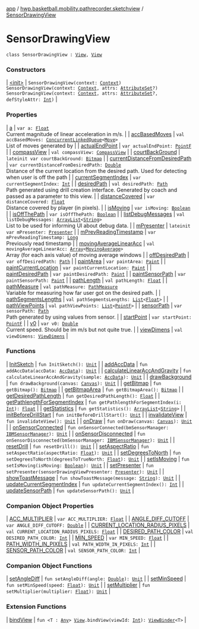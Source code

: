 [app](../../index.md) / [hwp.basketball.mobility.pathrecorder.sketchview](../index.md) / [SensorDrawingView](.)

# SensorDrawingView

`class SensorDrawingView : `[`View`](https://developer.android.com/reference/android/view/View.html)`, `[`View`](../-sensor-drawing-view-view-contract/-view/index.md)

### Constructors

| [&lt;init&gt;](-init-.md) | `SensorDrawingView(context: `[`Context`](https://developer.android.com/reference/android/content/Context.html)`)`<br>`SensorDrawingView(context: `[`Context`](https://developer.android.com/reference/android/content/Context.html)`, attrs: `[`AttributeSet`](https://developer.android.com/reference/android/util/AttributeSet.html)`?)`<br>`SensorDrawingView(context: `[`Context`](https://developer.android.com/reference/android/content/Context.html)`, attrs: `[`AttributeSet`](https://developer.android.com/reference/android/util/AttributeSet.html)`?, defStyleAttr: `[`Int`](https://kotlinlang.org/api/latest/jvm/stdlib/kotlin/-int/index.html)`)` |

### Properties

| [a](a.md) | `var a: `[`Float`](https://kotlinlang.org/api/latest/jvm/stdlib/kotlin/-float/index.html)<br>Current magnitude of linear acceleration in m/s. |
| [accBasedMoves](acc-based-moves.md) | `val accBasedMoves: `[`ConcurrentLinkedQueue`](https://developer.android.com/reference/java/util/concurrent/ConcurrentLinkedQueue.html)`<`[`Move`](../-movement/-move/index.md)`>`<br>List of moves generated by |
| [actualEndPoint](actual-end-point.md) | `var actualEndPoint: `[`PointF`](../../hwp.basketball.mobility.util/-point-f/index.md) |
| [compassView](compass-view.md) | `val compassView: `[`CompassView`](../../hwp.basketball.mobility.view/-compass-view/index.md) |
| [courtBackGround](court-back-ground.md) | `lateinit var courtBackGround: `[`Bitmap`](https://developer.android.com/reference/android/graphics/Bitmap.html) |
| [currentDistanceFromDesiredPath](current-distance-from-desired-path.md) | `var currentDistanceFromDesiredPath: `[`Double`](https://kotlinlang.org/api/latest/jvm/stdlib/kotlin/-double/index.html)<br>Distance of the current location from the desired path. Used for detecting when user is off the path |
| [currentSegmentIndex](current-segment-index.md) | `var currentSegmentIndex: `[`Int`](https://kotlinlang.org/api/latest/jvm/stdlib/kotlin/-int/index.html) |
| [desiredPath](desired-path.md) | `val desiredPath: `[`Path`](https://developer.android.com/reference/android/graphics/Path.html)<br>Path generated using drill creation interface. Generated by coach and passed as a parameter to this view. |
| [distanceCovered](distance-covered.md) | `var distanceCovered: `[`Float`](https://kotlinlang.org/api/latest/jvm/stdlib/kotlin/-float/index.html)<br>Distance covered by player (in pixels). |
| [isMoving](is-moving.md) | `var isMoving: `[`Boolean`](https://kotlinlang.org/api/latest/jvm/stdlib/kotlin/-boolean/index.html) |
| [isOffThePath](is-off-the-path.md) | `var isOffThePath: `[`Boolean`](https://kotlinlang.org/api/latest/jvm/stdlib/kotlin/-boolean/index.html) |
| [listDebugMessages](list-debug-messages.md) | `val listDebugMessages: `[`ArrayList`](https://kotlinlang.org/api/latest/jvm/stdlib/kotlin.collections/-array-list/index.html)`<`[`String`](https://kotlinlang.org/api/latest/jvm/stdlib/kotlin/-string/index.html)`>`<br>List to be used for informing UI about debug data. |
| [mPresenter](m-presenter.md) | `lateinit var mPresenter: `[`Presenter`](../-sensor-drawing-view-view-contract/-presenter/index.md) |
| [mPrevReadingTimestamp](m-prev-reading-timestamp.md) | `var mPrevReadingTimestamp: `[`Long`](https://kotlinlang.org/api/latest/jvm/stdlib/kotlin/-long/index.html)<br>Previously read timestamp |
| [movingAverageLinearAcc](moving-average-linear-acc.md) | `val movingAverageLinearAcc: `[`Array`](https://kotlinlang.org/api/latest/jvm/stdlib/kotlin/-array/index.html)`<`[`MovingAverage`](../../hwp.basketball.mobility.util/-moving-average/index.md)`>`<br>Array (for each axis value) of moving average windows |
| [offDesiredPath](off-desired-path.md) | `var offDesiredPath: `[`Path`](https://developer.android.com/reference/android/graphics/Path.html) |
| [paintArea](paint-area.md) | `var paintArea: `[`Paint`](https://developer.android.com/reference/android/graphics/Paint.html) |
| [paintCurrentLocation](paint-current-location.md) | `var paintCurrentLocation: `[`Paint`](https://developer.android.com/reference/android/graphics/Paint.html) |
| [paintDesiredPath](paint-desired-path.md) | `var paintDesiredPath: `[`Paint`](https://developer.android.com/reference/android/graphics/Paint.html) |
| [paintSensorPath](paint-sensor-path.md) | `var paintSensorPath: `[`Paint`](https://developer.android.com/reference/android/graphics/Paint.html) |
| [pathLength](path-length.md) | `val pathLength: `[`Float`](https://kotlinlang.org/api/latest/jvm/stdlib/kotlin/-float/index.html) |
| [pathMeasure](path-measure.md) | `val pathMeasure: `[`PathMeasure`](https://developer.android.com/reference/android/graphics/PathMeasure.html)<br>Variable for measuring how far user got on the desired path. |
| [pathSegmentsLengths](path-segments-lengths.md) | `val pathSegmentsLengths: `[`List`](https://kotlinlang.org/api/latest/jvm/stdlib/kotlin.collections/-list/index.html)`<`[`Float`](https://kotlinlang.org/api/latest/jvm/stdlib/kotlin/-float/index.html)`>` |
| [pathViewPoints](path-view-points.md) | `val pathViewPoints: `[`List`](https://kotlinlang.org/api/latest/jvm/stdlib/kotlin.collections/-list/index.html)`<`[`PointF`](../../hwp.basketball.mobility.util/-point-f/index.md)`>` |
| [sensorPath](sensor-path.md) | `var sensorPath: `[`Path`](https://developer.android.com/reference/android/graphics/Path.html)<br>Path generated by using values from sensor. |
| [startPoint](start-point.md) | `var startPoint: `[`PointF`](../../hwp.basketball.mobility.util/-point-f/index.md) |
| [v0](v0.md) | `var v0: `[`Double`](https://kotlinlang.org/api/latest/jvm/stdlib/kotlin/-double/index.html)<br>Current speed. Should be im m/s but not quite true. |
| [viewDimens](view-dimens.md) | `val viewDimens: `[`ViewDimens`](../../hwp.basketball.mobility.entitiy.drills/-view-dimens/index.md) |

### Functions

| [InitSketch](-init-sketch.md) | `fun InitSketch(): `[`Unit`](https://kotlinlang.org/api/latest/jvm/stdlib/kotlin/-unit/index.html) |
| [addAccData](add-acc-data.md) | `fun addAccData(accData: `[`AccData`](../../hwp.basketball.mobility.device.sensor/-b-m-sensor-manager/-acc-data/index.md)`): `[`Unit`](https://kotlinlang.org/api/latest/jvm/stdlib/kotlin/-unit/index.html) |
| [calculateLinearAccAndGravity](calculate-linear-acc-and-gravity.md) | `fun calculateLinearAccAndGravity(sample: `[`AccData`](../../hwp.basketball.mobility.device.sensor/-b-m-sensor-manager/-acc-data/index.md)`): `[`Unit`](https://kotlinlang.org/api/latest/jvm/stdlib/kotlin/-unit/index.html) |
| [drawBackground](draw-background.md) | `fun drawBackground(canvas: `[`Canvas`](https://developer.android.com/reference/android/graphics/Canvas.html)`): `[`Unit`](https://kotlinlang.org/api/latest/jvm/stdlib/kotlin/-unit/index.html) |
| [getBitmap](get-bitmap.md) | `fun getBitmap(): `[`Bitmap`](https://developer.android.com/reference/android/graphics/Bitmap.html) |
| [getBitmapArea](get-bitmap-area.md) | `fun getBitmapArea(): `[`Bitmap`](https://developer.android.com/reference/android/graphics/Bitmap.html) |
| [getDesiredPathLength](get-desired-path-length.md) | `fun getDesiredPathLength(): `[`Float`](https://kotlinlang.org/api/latest/jvm/stdlib/kotlin/-float/index.html) |
| [getPathlengthForSegmentIndex](get-pathlength-for-segment-index.md) | `fun getPathlengthForSegmentIndex(i: `[`Int`](https://kotlinlang.org/api/latest/jvm/stdlib/kotlin/-int/index.html)`): `[`Float`](https://kotlinlang.org/api/latest/jvm/stdlib/kotlin/-float/index.html) |
| [getStatistics](get-statistics.md) | `fun getStatistics(): `[`ArrayList`](https://kotlinlang.org/api/latest/jvm/stdlib/kotlin.collections/-array-list/index.html)`<`[`String`](https://kotlinlang.org/api/latest/jvm/stdlib/kotlin/-string/index.html)`>` |
| [initBeforeDrillStart](init-before-drill-start.md) | `fun initBeforeDrillStart(): `[`Unit`](https://kotlinlang.org/api/latest/jvm/stdlib/kotlin/-unit/index.html) |
| [invalidateView](invalidate-view.md) | `fun invalidateView(): `[`Unit`](https://kotlinlang.org/api/latest/jvm/stdlib/kotlin/-unit/index.html) |
| [onDraw](on-draw.md) | `fun onDraw(canvas: `[`Canvas`](https://developer.android.com/reference/android/graphics/Canvas.html)`): `[`Unit`](https://kotlinlang.org/api/latest/jvm/stdlib/kotlin/-unit/index.html) |
| [onSensorConnected](on-sensor-connected.md) | `fun onSensorConnected(bmSensorManager: `[`IBMSensorManager`](../../hwp.basketball.mobility.device.sensor/-i-b-m-sensor-manager/index.md)`): `[`Unit`](https://kotlinlang.org/api/latest/jvm/stdlib/kotlin/-unit/index.html) |
| [onSensorDisconnected](on-sensor-disconnected.md) | `fun onSensorDisconnected(bmSensorManager: `[`IBMSensorManager`](../../hwp.basketball.mobility.device.sensor/-i-b-m-sensor-manager/index.md)`): `[`Unit`](https://kotlinlang.org/api/latest/jvm/stdlib/kotlin/-unit/index.html) |
| [resetDrill](reset-drill.md) | `fun resetDrill(): `[`Unit`](https://kotlinlang.org/api/latest/jvm/stdlib/kotlin/-unit/index.html) |
| [setAspectRatio](set-aspect-ratio.md) | `fun setAspectRatio(aspectRatio: `[`Float`](https://kotlinlang.org/api/latest/jvm/stdlib/kotlin/-float/index.html)`): `[`Unit`](https://kotlinlang.org/api/latest/jvm/stdlib/kotlin/-unit/index.html) |
| [setDegreesToNorth](set-degrees-to-north.md) | `fun setDegreesToNorth(degreesToTrueNorth: `[`Float`](https://kotlinlang.org/api/latest/jvm/stdlib/kotlin/-float/index.html)`): `[`Unit`](https://kotlinlang.org/api/latest/jvm/stdlib/kotlin/-unit/index.html) |
| [setIsMoving](set-is-moving.md) | `fun setIsMoving(isMoving: `[`Boolean`](https://kotlinlang.org/api/latest/jvm/stdlib/kotlin/-boolean/index.html)`): `[`Unit`](https://kotlinlang.org/api/latest/jvm/stdlib/kotlin/-unit/index.html) |
| [setPresenter](set-presenter.md) | `fun setPresenter(sensorDrawingViewPresenter: `[`Presenter`](../-sensor-drawing-view-view-contract/-presenter/index.md)`): `[`Unit`](https://kotlinlang.org/api/latest/jvm/stdlib/kotlin/-unit/index.html) |
| [showToastMessage](show-toast-message.md) | `fun showToastMessage(message: `[`String`](https://kotlinlang.org/api/latest/jvm/stdlib/kotlin/-string/index.html)`): `[`Unit`](https://kotlinlang.org/api/latest/jvm/stdlib/kotlin/-unit/index.html) |
| [updateCurrentSegmentIndex](update-current-segment-index.md) | `fun updateCurrentSegmentIndex(): `[`Int`](https://kotlinlang.org/api/latest/jvm/stdlib/kotlin/-int/index.html) |
| [updateSensorPath](update-sensor-path.md) | `fun updateSensorPath(): `[`Unit`](https://kotlinlang.org/api/latest/jvm/stdlib/kotlin/-unit/index.html) |

### Companion Object Properties

| [ACC_MULTIPLIER](-a-c-c_-m-u-l-t-i-p-l-i-e-r.md) | `var ACC_MULTIPLIER: `[`Float`](https://kotlinlang.org/api/latest/jvm/stdlib/kotlin/-float/index.html) |
| [ANGLE_DIFF_CUTOFF](-a-n-g-l-e_-d-i-f-f_-c-u-t-o-f-f.md) | `var ANGLE_DIFF_CUTOFF: `[`Double`](https://kotlinlang.org/api/latest/jvm/stdlib/kotlin/-double/index.html) |
| [CURRENT_LOCATION_RADIUS_PIXELS](-c-u-r-r-e-n-t_-l-o-c-a-t-i-o-n_-r-a-d-i-u-s_-p-i-x-e-l-s.md) | `val CURRENT_LOCATION_RADIUS_PIXELS: `[`Float`](https://kotlinlang.org/api/latest/jvm/stdlib/kotlin/-float/index.html) |
| [DESIRED_PATH_COLOR](-d-e-s-i-r-e-d_-p-a-t-h_-c-o-l-o-r.md) | `val DESIRED_PATH_COLOR: `[`Int`](https://kotlinlang.org/api/latest/jvm/stdlib/kotlin/-int/index.html) |
| [MIN_SPEED](-m-i-n_-s-p-e-e-d.md) | `var MIN_SPEED: `[`Float`](https://kotlinlang.org/api/latest/jvm/stdlib/kotlin/-float/index.html) |
| [PATH_WIDTH_IN_PIXELS](-p-a-t-h_-w-i-d-t-h_-i-n_-p-i-x-e-l-s.md) | `val PATH_WIDTH_IN_PIXELS: `[`Int`](https://kotlinlang.org/api/latest/jvm/stdlib/kotlin/-int/index.html) |
| [SENSOR_PATH_COLOR](-s-e-n-s-o-r_-p-a-t-h_-c-o-l-o-r.md) | `val SENSOR_PATH_COLOR: `[`Int`](https://kotlinlang.org/api/latest/jvm/stdlib/kotlin/-int/index.html) |

### Companion Object Functions

| [setAngleDiff](set-angle-diff.md) | `fun setAngleDiff(angle: `[`Double`](https://kotlinlang.org/api/latest/jvm/stdlib/kotlin/-double/index.html)`): `[`Unit`](https://kotlinlang.org/api/latest/jvm/stdlib/kotlin/-unit/index.html) |
| [setMinSpeed](set-min-speed.md) | `fun setMinSpeed(speed: `[`Float`](https://kotlinlang.org/api/latest/jvm/stdlib/kotlin/-float/index.html)`): `[`Unit`](https://kotlinlang.org/api/latest/jvm/stdlib/kotlin/-unit/index.html) |
| [setMultiplier](set-multiplier.md) | `fun setMultiplier(multiplier: `[`Float`](https://kotlinlang.org/api/latest/jvm/stdlib/kotlin/-float/index.html)`): `[`Unit`](https://kotlinlang.org/api/latest/jvm/stdlib/kotlin/-unit/index.html) |

### Extension Functions

| [bindView](../../hwp.basketball.mobility.util/android.view.-view/bind-view.md) | `fun <T : `[`Any`](https://kotlinlang.org/api/latest/jvm/stdlib/kotlin/-any/index.html)`> `[`View`](https://developer.android.com/reference/android/view/View.html)`.bindView(viewId: `[`Int`](https://kotlinlang.org/api/latest/jvm/stdlib/kotlin/-int/index.html)`): `[`ViewBinder`](../../hwp.basketball.mobility.util/-view-binder/index.md)`<T>` |


